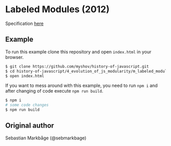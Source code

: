 # Labeled Modules (2012)

Specification [here](https://github.com/sebmarkbage/labeled-modules-spec/wiki)

## Example

To run this example clone this repository and open `index.html` in your browser.

```bash
$ git clone https://github.com/myshov/history-of-javascript.git
$ cd history-of-javascript/4_evolution_of_js_modularity/m_labeled_modules_2012/
$ open index.html
```

If you want to mess around with this example, you need to run `npm i` and after changing of code execute `npm run build`.

```bash
$ npm i
# some code changes
$ npm run build
```

## Original author

Sebastian Markbåge (@sebmarkbage)
